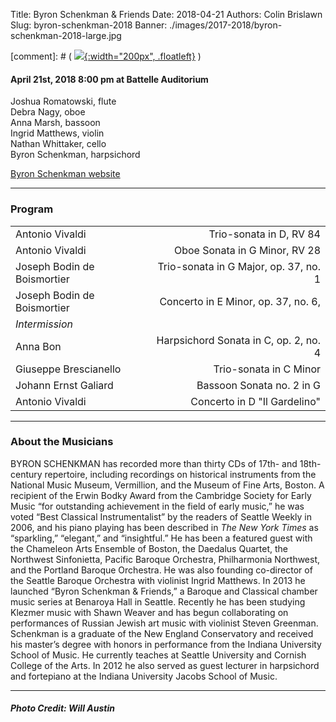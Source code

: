 Title: Byron Schenkman & Friends
Date: 2018-04-21
Authors: Colin Brislawn
Slug: byron-schenkman-2018
Banner: ./images/2017-2018/byron-schenkman-2018-large.jpg

[comment]: # ( [![ ]({filename}/images/2017-2018/YoungArtists400.jpg){:width="200px", .floatleft}]({filename}./ByronSchenkman.md) )


#### April 21st, 2018 8:00 pm at Battelle Auditorium

Joshua Romatowski, flute <br>
Debra Nagy, oboe <br>
Anna Marsh, bassoon <br>
Ingrid Matthews, violin <br>
Nathan Whittaker, cello <br>
Byron Schenkman, harpsichord


[Byron Schenkman website](http://byronschenkman.com/series/)


---

### Program

|                              |                                       |
|------------------------------|--------------------------------------:|
| Antonio Vivaldi              | Trio-sonata in D, RV 84               |
| Antonio Vivaldi              | Oboe Sonata in G Minor, RV 28         |
| Joseph Bodin de Boismortier  | Trio-sonata in G Major, op. 37, no. 1 |
| Joseph Bodin de Boismortier  | Concerto in E Minor, op. 37, no. 6,   |
| *Intermission*                 |                                       |
| Anna Bon                     | Harpsichord Sonata in C, op. 2, no. 4 |
| Giuseppe Brescianello        | Trio-sonata in C Minor                |
| Johann Ernst Galiard         | Bassoon Sonata no. 2 in G             |
| Antonio Vivaldi              | Concerto in D "Il Gardelino"          |

---

### About the Musicians

BYRON SCHENKMAN has recorded more than thirty CDs of 17th- and 18th-century repertoire, including recordings on historical instruments from the National Music Museum, Vermillion, and the Museum of Fine Arts, Boston. A recipient of the Erwin Bodky Award from the Cambridge Society for Early Music “for outstanding achievement in the field of early music,” he was voted “Best Classical Instrumentalist” by the readers of Seattle Weekly in 2006, and his piano playing has been described in _The New York Times_ as “sparkling,” “elegant,” and “insightful.” He has been a featured guest with the Chameleon Arts Ensemble of Boston, the Daedalus Quartet, the Northwest Sinfonietta, Pacific Baroque Orchestra, Philharmonia Northwest, and the Portland Baroque Orchestra. He was also founding co-director of the Seattle Baroque Orchestra with violinist Ingrid Matthews. In 2013 he launched “Byron Schenkman & Friends,” a Baroque and Classical chamber music series at Benaroya Hall in Seattle. Recently he has been studying Klezmer music with Shawn Weaver and has begun collaborating on performances of Russian Jewish art music with violinist Steven Greenman. Schenkman is a graduate of the New England Conservatory and received his master’s degree with honors in performance from the Indiana University School of Music. He currently teaches at Seattle University and Cornish College of the Arts. In 2012 he also served as guest lecturer in harpsichord and fortepiano at the Indiana University Jacobs School of Music.



---

##### Photo Credit: Will Austin
